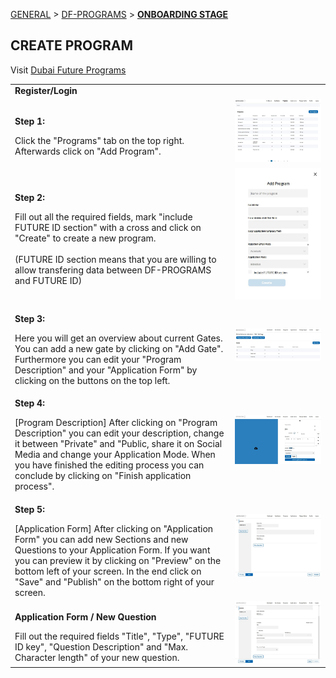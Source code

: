 [GENERAL](GENERAL/README.md) > [DF-PROGRAMS](DF-Programs/README.md) > **[ONBOARDING STAGE](DF-Programs/createaprogram.md)**

## CREATE PROGRAM <br>

Visit [Dubai Future Programs](https://programs.dubaifuture.gov.ae)

<table>
  <thead>
  </thead>
  <tbody>
    <tr>
      <tr><td colspan="3"><b>Register/Login</b></td>      
    </tr>
    <tr>
      <td style="text-align: left"><p><b>Step 1:</b></p>Click the "Programs" tab on the top right. Afterwards click on "Add Program".</td>
      <td style="text-align: center"><img src="addprogram001.JPG" alt="Add-1"></td>
    </tr>
    <tr>
      <td style="text-align: left"><p><b>Step 2:</b></p>Fill out all the required fields, mark "include FUTURE ID section" with a cross and click on "Create" to create a new program.<br><br>(FUTURE ID section means that you are willing to allow transfering data between DF-PROGRAMS and FUTURE ID)</td>
      <td style="text-align: center"><img src="addprogram002.JPG" alt="Add-2"></td>
    </tr>
    <tr>
      <td style="text-align: left"><p><b>Step 3:</b></p>Here you will get an overview about current Gates. You can add a new gate by clicking on "Add Gate". Furthermore you can edit your "Program Description" and your "Application Form" by clicking on the buttons on the top left.</td>
      <td style="text-align: center"><img src="addprogram003.JPG" alt="Add-3"></td>
    </tr>
    <tr>
      <td style="text-align: left"><p><b>Step 4:</b></p>[Program Description] After clicking on "Program Description" you can edit your description, change it between "Private" and "Public, share it on Social Media and change your Application Mode. When you have finished the editing process you can conclude by clicking on "Finish application process".</td>
      <td style="text-align: center"><img src="addprogram004.JPG" alt="Add-4"></td>
    </tr>
    <tr>
      <td style="text-align: left"><p><b>Step 5:</b></p>[Application Form] After clicking on "Application Form" you can add new Sections and new Questions to your Application Form. If you want you can preview it by clicking on "Preview" on the bottom left of your screen. In the end click on "Save" and "Publish" on the bottom right of your screen.</td>
      <td style="text-align: center"><img src="addprogram005.JPG" alt="Add-5"></td>
    </tr>
    <tr>
  <td style="text-align: left"><p><b>Application Form / New Question</b></p>Fill out the required fields "Title", "Type", "FUTURE ID key", "Question Description" and "Max. Character length" of your new question.</td>
      <td style="text-align: center"><img src="addprogram006.JPG" alt="Add-6"></td>
    </tr>
  </tbody>
</table>
